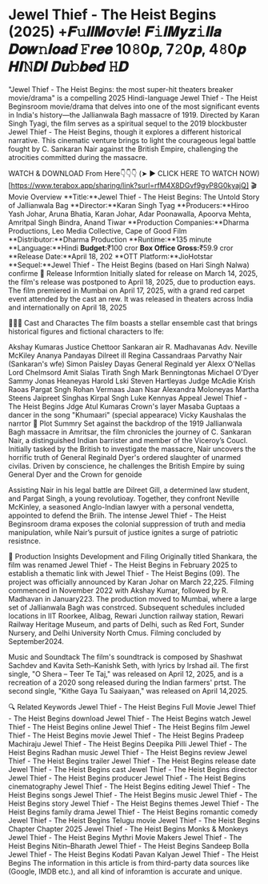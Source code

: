 # Jewel Thief - The Heist Begins (2025) +𝑭𝚞𝒍𝒍𝑴𝒐𝚟𝒊𝒆! 𝑭𝚒𝒍𝑴𝒚𝒛𝚒𝒍𝒍𝒂 𝑫𝒐𝒘𝚗𝒍𝒐𝒂𝒅 𝙵𝒓𝒆𝒆 10𝟾0𝒑, 7𝟸0𝒑, 4𝟾0𝒑 𝑯𝑰𝙽𝑫𝑰 𝑫𝒖𝚋𝒃𝒆𝒅 𝙷𝑫

"Jewel Thief - The Heist Begins: the most super-hit theaters breaker movie/drama" is a compelling 2025 Hindi-language Jewel Thief - The Heist Beginsroom movie/drama that delves into one of the most significant events in India's history—the Jallianwala Bagh massacre of 1919. Directed by Karan Singh Tyagi, the film serves as a spiritual sequel to the 2019 blockbuster Jewel Thief - The Heist Begins, though it explores a different historical narrative. This cinematic venture brings to light the courageous legal battle fought by C. Sankaran Nair against the British Empire, challenging the atrocities committed during the massacre.

WATCH & DOWNLOAD From Here👇👇👇
(➤ ► CLICK HERE TO WATCH NOW)[https://www.terabox.app/sharing/link?surl=rfM4X8DGvf9gvP8G0kyajQ]
🎬 Movie Overview
**Title:**Jewel Thief - The Heist Begins: The Untold Story of Jallianwala Bag
**Director:**Karan Singh Tyag
**Producers:**Hiroo Yash Johar, Aruna Bhatia, Karan Johar, Adar Poonawalla, Apoorva Mehta, Amritpal Singh Bindra, Anand Tiwar
**Production Companies:**Dharma Productions, Leo Media Collective, Cape of Good Film
**Distributor:**Dharma Production
**Runtime:**135 minute
**Language:**Hindi
**Budget:**₹100 cror
**Box Office Gross:**₹59.9 cror
**Release Date:**April 18, 202
**OTT Platform:**JioHotstar
**Sequel:**Jewel Thief - The Heist Begins (based on Hari Singh Nalwa) confirme
📅 Release Informtion
Initially slated for release on March 14, 2025, the film's release was postponed to April 18, 2025, due to production eays. The film premiered in Mumbai on April 17, 2025, with a grand red carpet event attended by the cast an rew. It was released in theaters across India and internationally on April 18, 2025

🧑‍🤝‍🧑 Cast and Charactes
The film boasts a stellar ensemble cast that brings historical figures and fictional characters to lfe:

Akshay Kumaras Justice Chettoor Sankaran air
R. Madhavanas Adv. Neville McKiley
Ananya Pandayas Dilreet ill
Regina Cassandraas Parvathy Nair (Sankaran's wfe)
Simon Paisley Dayas General Reginald yer
Alexx O'Nellas Lord Chelmsord
Amit Sialas Tirath Sngh
Mark Benningtonas Michael O'Dyer
Sammy Jonas Heaneyas Harold Lski
Steven Hartleyas Judge McAdie
Krish Raoas Pargat Sngh
Rohan Vermaas Jaan Nsar
Alexandra Moloneyas Martha Steens
Jaipreet Singhas Kirpal Sngh
Luke Kennyas Appeal Jewel Thief - The Heist Begins Jdge
Atul Kumaras Crown's layer
Masaba Guptaas a dancer in the song "Khumaari" (special appearace)
Vicky Kaushalas the narrtor
📖 Plot Summry
Set against the backdrop of the 1919 Jallianwala Bagh massacre in Amritsar, the film chronicles the journey of C. Sankaran Nair, a distinguished Indian barrister and member of the Viceroy’s Coucl. Initially tasked by the British to investigate the massacre, Nair uncovers the horrific truth of General Reginald Dyer's ordered slaughter of unarmed civilas. Driven by conscience, he challenges the British Empire by suing General Dyer and the Crown for genoide

Assisting Nair in his legal battle are Dilreet Gill, a determined law student, and Pargat Singh, a young revolutioay. Together, they confront Neville McKinley, a seasoned Anglo-Indian lawyer with a personal vendetta, appointed to defend the Briih. The intense Jewel Thief - The Heist Beginsroom drama exposes the colonial suppression of truth and media manipulation, while Nair’s pursuit of justice ignites a surge of patriotic resistnce.

🎥 Production Insights
Development and Filing
Originally titled Shankara, the film was renamed Jewel Thief - The Heist Begins in February 2025 to establish a thematic link with Jewel Thief - The Heist Begins (09). The project was officially announced by Karan Johar on March 22,225. Filming commenced in November 2022 with Akshay Kumar, followed by R. Madhavan in January223. The production moved to Mumbai, where a large set of Jallianwala Bagh was constrced. Subsequent schedules included locations in IIT Roorkee, Alibag, Rewari Junction railway station, Rewari Railway Heritage Museum, and parts of Delhi, such as Red Fort, Sunder Nursery, and Delhi University North Cmus. Filming concluded by September2024.

Music and Soundtack
The film's soundtrack is composed by Shashwat Sachdev and Kavita Seth–Kanishk Seth, with lyrics by Irshad ail. The first single, "O Shera – Teer Te Taj," was released on April 12, 2025, and is a recreation of a 2020 song released during the Indian farmers' prtst. The second single, "Kithe Gaya Tu Saaiyaan," was released on April 14,2025.

🔍 Related Keywords
Jewel Thief - The Heist Begins Full Movie
Jewel Thief - The Heist Begins download
Jewel Thief - The Heist Begins watch
Jewel Thief - The Heist Begins online
Jewel Thief - The Heist Begins film
Jewel Thief - The Heist Begins movie
Jewel Thief - The Heist Begins Pradeep Machiraju
Jewel Thief - The Heist Begins Deepika Pilli
Jewel Thief - The Heist Begins Radhan music
Jewel Thief - The Heist Begins review
Jewel Thief - The Heist Begins trailer
Jewel Thief - The Heist Begins release date
Jewel Thief - The Heist Begins cast
Jewel Thief - The Heist Begins director
Jewel Thief - The Heist Begins producer
Jewel Thief - The Heist Begins cinematography
Jewel Thief - The Heist Begins editing
Jewel Thief - The Heist Begins songs
Jewel Thief - The Heist Begins music
Jewel Thief - The Heist Begins story
Jewel Thief - The Heist Begins themes
Jewel Thief - The Heist Begins family drama
Jewel Thief - The Heist Begins romantic comedy
Jewel Thief - The Heist Begins Telugu movie
Jewel Thief - The Heist Begins Chapter Chapter 2025
Jewel Thief - The Heist Begins Monks & Monkeys
Jewel Thief - The Heist Begins Mythri Movie Makers
Jewel Thief - The Heist Begins Nitin–Bharath
Jewel Thief - The Heist Begins Sandeep Bolla
Jewel Thief - The Heist Begins Kodati Pavan Kalyan
Jewel Thief - The Heist Begins
The information in this article is from third-party data sources like (Google, IMDB etc.), and all kind of inforamtion is accurate and unique.
